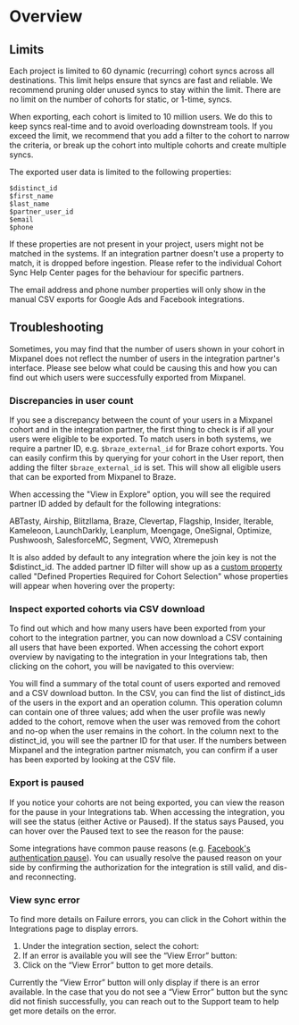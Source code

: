 # Overview


## Limits
Each project is limited to 60 dynamic (recurring) cohort syncs across all destinations. This limit helps ensure that syncs are fast and reliable. We recommend pruning older unused syncs to stay within the limit. There are no limit on the number of cohorts for static, or 1-time, syncs.

When exporting, each cohort is limited to 10 million users. We do this to keep syncs real-time and to avoid overloading downstream tools. If you exceed the limit, we recommend that you add a filter to the cohort to narrow the criteria, or break up the cohort into multiple cohorts and create multiple syncs.

The exported user data is limited to the following properties:

```
$distinct_id
$first_name
$last_name
$partner_user_id
$email
$phone
```

If these properties are not present in your project, users might not be matched in the systems. If an integration partner doesn't use a property to match, it is dropped before ingestion. Please refer to the individual Cohort Sync Help Center pages for the behaviour for specific partners.

The email address and phone number properties will only show in the manual CSV exports for Google Ads and Facebook integrations.

## Troubleshooting

Sometimes, you may find that the number of users shown in your cohort in Mixpanel does not reflect the number of users in the integration partner's interface. Please see below what could be causing this and how you can find out which users were successfully exported from Mixpanel.

### Discrepancies in user count

If you see a discrepancy between the count of your users in a Mixpanel cohort and in the integration partner, the first thing to check is if all your users were eligible to be exported. To match users in both systems, we require a partner ID, e.g. `$braze_external_id` for Braze cohort exports. You can easily confirm this by querying for your cohort in the User report, then adding the filter `$braze_external_id` is set. This will show all eligible users that can be exported from Mixpanel to Braze. 

When accessing the "View in Explore" option, you will see the required partner ID added by default for the following integrations:

ABTasty, Airship, Blitzllama, Braze, Clevertap, Flagship, Insider, Iterable, Kameleoon, LaunchDarkly, Leanplum, Moengage, OneSignal, Optimize, Pushwoosh, SalesforceMC, Segment, VWO, Xtremepush

It is also added by default to any integration where the join key is not the $distinct_id. The added partner ID filter will show up as a [custom property](/docs/features/custom-properties) called "Defined Properties Required for Cohort Selection" whose properties will appear when hovering over the property:


### Inspect exported cohorts via CSV download

To find out which and how many users have been exported from your cohort to the integration partner, you can now download a CSV containing all users that have been exported. When accessing the cohort export overview by navigating to the integration in your Integrations tab, then clicking on the cohort, you will be navigated to this overview:


You will find a summary of the total count of users exported and removed and a CSV download button. In the CSV, you can find the list of distinct_ids of the users in the export and an operation column. This operation column can contain one of three values; add when the user profile was newly added to the cohort, remove when the user was removed from the cohort and no-op when the user remains in the cohort. In the column next to the distinct_id, you will see the partner ID for that user. If the numbers between Mixpanel and the integration partner mismatch, you can confirm if a user has been exported by looking at the CSV file. 

### Export is paused

If you notice your cohorts are not being exported, you can view the reason for the pause in your Integrations tab. When accessing the integration, you will see the status (either Active or Paused). If the status says Paused, you can hover over the Paused text to see the reason for the pause:


Some integrations have common pause reasons (e.g. [Facebook's authentication pause](/docs/cohort-sync/integrations/facebook-ads#troubleshooting-errors)). You can usually resolve the paused reason on your side by confirming the authorization for the integration is still valid, and dis- and reconnecting. 

### View sync error

To find more details on Failure errors, you can click in the Cohort within the Integrations page to display errors.

1. Under the integration section, select the cohort:
2. If an error is available you will see the “View Error” button:
3. Click on the “View Error” button to get more details.

Currently the “View Error” button will only display if there is an error available. In the case that you do not see a “View Error” button but the sync did not finish successfully, you can reach out to the Support team to help get more details on the error.
